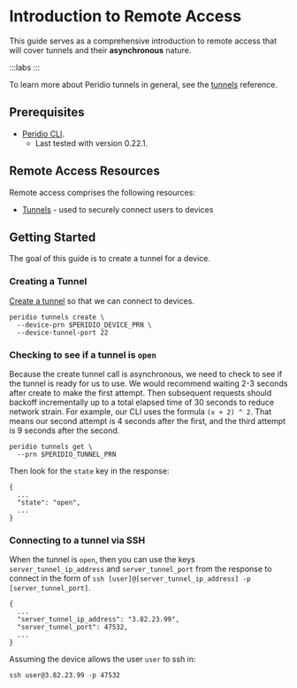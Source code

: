 # Introduction to Remote Access

This guide serves as a comprehensive introduction to remote access that will cover tunnels and their **asynchronous** nature.

:::labs
:::

To learn more about Peridio tunnels in general, see the [tunnels](/platform/reference/tunnels) reference.

## Prerequisites

- [Peridio CLI](https://github.com/peridio/morel/releases).
  - Last tested with version 0.22.1.

## Remote Access Resources

Remote access comprises the following resources:

- [Tunnels](/platform/reference/tunnels) - used to securely connect users to devices

## Getting Started

The goal of this guide is to create a tunnel for a device.

### Creating a Tunnel

[Create a tunnel](creating-tunnels) so that we can connect to devices.

```
peridio tunnels create \
  --device-prn $PERIDIO_DEVICE_PRN \
  --device-tunnel-port 22
```

### Checking to see if a tunnel is `open`

Because the create tunnel call is asynchronous, we need to check to see if the tunnel is ready for us to use. We would recommend waiting 2-3 seconds after create to make the first attempt. Then subsequent requests should backoff incrementally up to a total elapsed time of 30 seconds to reduce network strain. For example, our CLI uses the formula `(x + 2) ^ 2`. That means our second attempt is 4 seconds after the first, and the third attempt is 9 seconds after the second.

```
peridio tunnels get \
  --prn $PERIDIO_TUNNEL_PRN
```

Then look for the `state` key in the response:

```
{
  ...
  "state": "open",
  ...
}
```

### Connecting to a tunnel via SSH

When the tunnel is `open`, then you can use the keys `server_tunnel_ip_address` and `server_tunnel_port` from the response to connect in the form of `ssh [user]@[server_tunnel_ip_address] -p [server_tunnel_port]`.

```
{
  ...
  "server_tunnel_ip_address": "3.82.23.99",
  "server_tunnel_port": 47532,
  ...
}
```

Assuming the device allows the user `user` to ssh in:

```
ssh user@3.82.23.99 -p 47532
```
